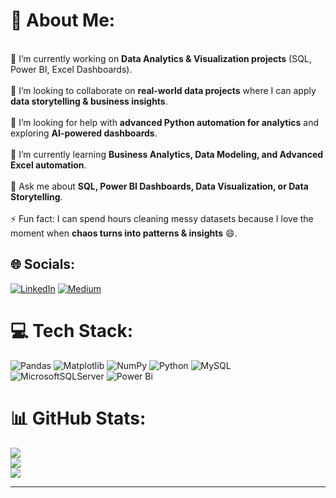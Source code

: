 # 💫 About Me:
<br>🔭 I’m currently working on **Data Analytics & Visualization projects** (SQL, Power BI, Excel Dashboards).  
<br>👯 I’m looking to collaborate on **real-world data projects** where I can apply **data storytelling & business insights**.  
<br>🤝 I’m looking for help with **advanced Python automation for analytics** and exploring **AI-powered dashboards**.  
<br>🌱 I’m currently learning **Business Analytics, Data Modeling, and Advanced Excel automation**.  
<br>💬 Ask me about **SQL, Power BI Dashboards, Data Visualization, or Data Storytelling**.  
<br>⚡ Fun fact: I can spend hours cleaning messy datasets because I love the moment when **chaos turns into patterns & insights** 😄.  

## 🌐 Socials:
[![LinkedIn](https://img.shields.io/badge/LinkedIn-%230077B5.svg?logo=linkedin&logoColor=white)](https://linkedin.com/in/shauryax29) 
[![Medium](https://img.shields.io/badge/Medium-12100E?logo=medium&logoColor=white)](https://medium.com/@shauryax) 

# 💻 Tech Stack:
![Pandas](https://img.shields.io/badge/pandas-%23150458.svg?style=for-the-badge&logo=pandas&logoColor=white) 
![Matplotlib](https://img.shields.io/badge/Matplotlib-%23ffffff.svg?style=for-the-badge&logo=Matplotlib&logoColor=black) 
![NumPy](https://img.shields.io/badge/numpy-%23013243.svg?style=for-the-badge&logo=numpy&logoColor=white) 
![Python](https://img.shields.io/badge/python-3670A0?style=for-the-badge&logo=python&logoColor=ffdd54) 
![MySQL](https://img.shields.io/badge/mysql-4479A1.svg?style=for-the-badge&logo=mysql&logoColor=white) 
![MicrosoftSQLServer](https://img.shields.io/badge/Microsoft%20SQL%20Server-CC2927?style=for-the-badge&logo=microsoft%20sql%20server&logoColor=white) 
![Power Bi](https://img.shields.io/badge/power_bi-F2C811?style=for-the-badge&logo=powerbi&logoColor=black)

# 📊 GitHub Stats:
![](https://github-readme-stats.vercel.app/api?username=shauryax29&theme=codeSTACKr&hide_border=false&include_all_commits=true&count_private=true)<br/>
![](https://nirzak-streak-stats.vercel.app/?user=shauryax29&theme=codeSTACKr&hide_border=false)<br/>
![](https://github-readme-stats.vercel.app/api/top-langs/?username=shauryax29&theme=codeSTACKr&hide_border=false&include_all_commits=true&count_private=true&layout=compact)

---

